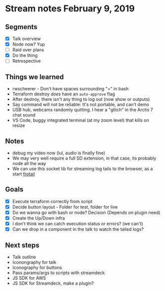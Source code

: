 # Stream notes February 9, 2019

## Segments

- [x] Talk overview
- [x] Node now? Yup
- [ ] Raid over plans
- [x] Do the thing
- [ ] Retrospective

## Things we learned

- rwscheerer - Don't have spaces surrounding "=" in bash
- Terraform destroy *does* have an `auto-approve` flag
- After destroy, there isn't any thing to log out (now show or outputs)
- Say command will not be reliable: It's not portable, and can't demo
- USB hub, webcams randomly quitting. I hear a "glitch" in the Arctis 7 chat sound
- VS Code, buggy integrated terminal (at my zoom level) that kills on resize

## Notes

- debug my video now (lul, audio is finally fine)
- We may very well require a full SD extension, in that case, its probably node all the way
- We can use this socket lib for streaming log tails to the browser, as a start [frotail](https://github.com/mthenw/frontail)

## Goals

- [x] Execute terraform correctly from script
- [x] Decide button layout - Folder for test, folder for live
- [x] Do we wanna go with bash or node? Decision (Depends on plugin need)
- [x] Create the Up/Down infra
- [x] I don't think we can catch execution status or errors? (we can't)
- [x] Can we drop in a component in the talk to watch the tailed logs?

## Next steps

- Talk outline
- Iconongraphy for talk
- Iconography for buttons
- Pass params/args to scripts with streamdeck
- JS SDK for AWS
- JS SDK for Streamdeck, make a plugin?

